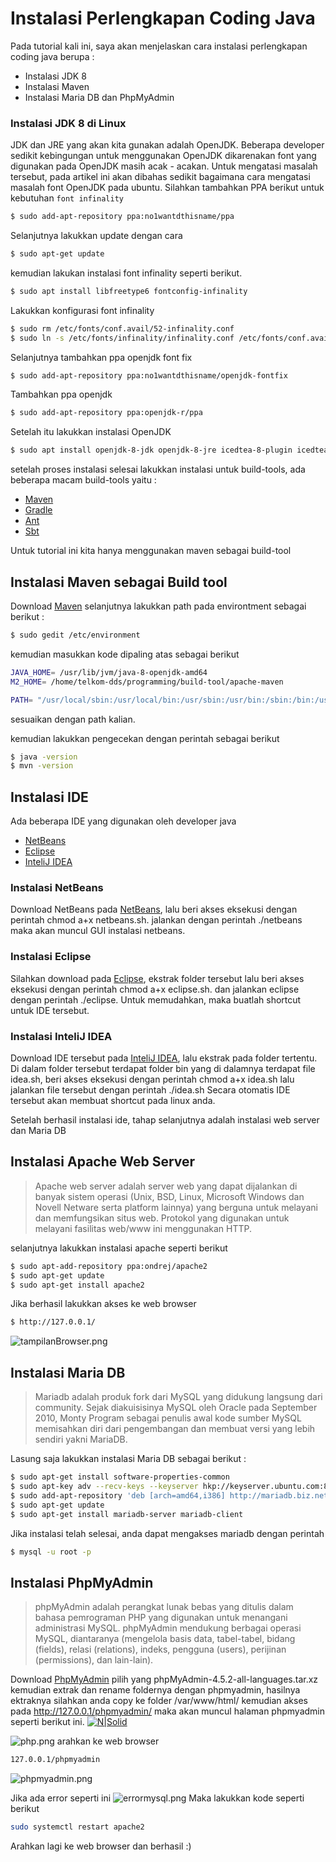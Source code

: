 # Instalasi Perlengkapan Coding Java
Pada tutorial kali ini, saya akan menjelaskan cara instalasi perlengkapan coding java berupa :
- Instalasi JDK 8
- Instalasi Maven
- Instalasi Maria DB dan PhpMyAdmin

### Instalasi JDK 8 di Linux

JDK dan JRE yang akan kita gunakan adalah OpenJDK. Beberapa developer sedikit kebingungan untuk menggunakan OpenJDK dikarenakan font yang digunakan pada OpenJDK masih acak - acakan. Untuk mengatasi masalah tersebut, pada artikel ini akan dibahas sedikit bagaimana cara mengatasi masalah font OpenJDK pada ubuntu. Silahkan tambahkan PPA berikut untuk kebutuhan ```font infinality```
```sh
$ sudo add-apt-repository ppa:no1wantdthisname/ppa
```
Selanjutnya lakukkan update dengan cara 
```sh
$ sudo apt-get update
```
kemudian lakukan instalasi font infinality seperti berikut.
```sh
$ sudo apt install libfreetype6 fontconfig-infinality
```
Lakukkan konfigurasi font infinality
```sh
$ sudo rm /etc/fonts/conf.avail/52-infinality.conf
$ sudo ln -s /etc/fonts/infinality/infinality.conf /etc/fonts/conf.avail/52-infinality.conf
```
Selanjutnya tambahkan ppa openjdk font fix
```sh
$ sudo add-apt-repository ppa:no1wantdthisname/openjdk-fontfix
```
Tambahkan ppa openjdk
```sh
$ sudo add-apt-repository ppa:openjdk-r/ppa
```
Setelah itu lakukkan instalasi OpenJDK
```sh
$ sudo apt install openjdk-8-jdk openjdk-8-jre icedtea-8-plugin icedtea-plugin
```

setelah proses instalasi selesai lakukkan instalasi untuk build-tools, ada beberapa macam build-tools yaitu :
- [Maven](https://maven.apache.org/)
- [Gradle](https://gradle.org/)
- [Ant](https://ant.apache.org/)
- [Sbt](https://scala-sbt.org/)

Untuk tutorial ini kita hanya menggunakan maven sebagai build-tool 

## Instalasi Maven sebagai Build tool

Download [Maven](https://maven.apache.org/) selanjutnya lakukkan path pada environtment sebagai berikut :
```sh
$ sudo gedit /etc/environment
```
kemudian masukkan kode dipaling atas sebagai berikut 
```sh
JAVA_HOME= /usr/lib/jvm/java-8-openjdk-amd64
M2_HOME= /home/telkom-dds/programming/build-tool/apache-maven

PATH= "/usr/local/sbin:/usr/local/bin:/usr/sbin:/usr/bin:/sbin:/bin:/usr/games:/usr/local/games:/usr/lib/jvm/java-8-openjdk-amd64/bin:/home/telkom-dds/programming/build-tool/apache-maven/bin"
```
sesuaikan dengan path kalian.

kemudian lakukkan pengecekan dengan perintah sebagai berikut 
```sh
$ java -version
$ mvn -version
```
## Instalasi IDE

Ada beberapa IDE yang digunakan oleh developer java

- [NetBeans](https://netbeans.org/)
- [Eclipse](https://www.eclipse.org/)
- [InteliJ IDEA](https://www.jetbrains.com/idea/)

### Instalasi NetBeans
Download NetBeans pada [NetBeans](https://netbeans.org/), lalu beri akses eksekusi dengan perintah chmod a+x netbeans.sh. jalankan dengan perintah ./netbeans maka akan muncul GUI instalasi netbeans.

### Instalasi Eclipse
Silahkan download pada [Eclipse](https://www.eclipse.org/), ekstrak folder tersebut lalu beri akses eksekusi dengan perintah chmod a+x eclipse.sh. dan jalankan eclipse dengan perintah ./eclipse. Untuk memudahkan, maka buatlah shortcut untuk IDE tersebut.

### Instalasi InteliJ IDEA
Download IDE tersebut pada [InteliJ IDEA](https://www.jetbrains.com/idea/), lalu ekstrak pada folder tertentu. Di dalam folder tersebut terdapat folder bin yang di dalamnya terdapat file idea.sh, beri akses eksekusi dengan perintah chmod a+x idea.sh lalu jalankan file tersebut dengan perintah ./idea.sh Secara otomatis IDE tersebut akan membuat shortcut pada linux anda.

Setelah berhasil instalasi ide, tahap selanjutnya adalah instalasi web server dan Maria DB

## Instalasi Apache Web Server
> Apache web server adalah server web yang dapat dijalankan di banyak sistem operasi (Unix, BSD, Linux, Microsoft Windows dan Novell Netware serta platform lainnya) yang berguna untuk melayani dan memfungsikan situs web. Protokol yang digunakan untuk melayani fasilitas web/www ini menggunakan HTTP.

selanjutnya lakukkan instalasi apache seperti berikut
```sh
$ sudo apt-add-repository ppa:ondrej/apache2
$ sudo apt-get update
$ sudo apt-get install apache2
```
Jika berhasil lakukkan akses ke web browser
```sh
$ http://127.0.0.1/
```
![tampilanBrowser.png](../images/tampilanBrowser.png)

## Instalasi Maria DB
> Mariadb adalah produk fork dari MySQL yang didukung langsung dari community. Sejak diakuisisinya MySQL oleh Oracle pada September 2010, Monty Program sebagai penulis awal kode sumber MySQL memisahkan diri dari pengembangan dan membuat versi yang lebih sendiri yakni MariaDB.

Lasung saja lakukkan instalasi Maria DB sebagai berikut :
```sh
$ sudo apt-get install software-properties-common
$ sudo apt-key adv --recv-keys --keyserver hkp://keyserver.ubuntu.com:80 0xF1656F24C74CD1D8
$ sudo add-apt-repository 'deb [arch=amd64,i386] http://mariadb.biz.net.id/repo/10.1/ubuntu xenial main'
$ sudo apt-get update
$ sudo apt-get install mariadb-server mariadb-client
```
Jika instalasi telah selesai, anda dapat mengakses mariadb dengan perintah
```sh
$ mysql -u root -p
```
## Instalasi PhpMyAdmin
> phpMyAdmin adalah perangkat lunak bebas yang ditulis dalam bahasa pemrograman PHP yang digunakan untuk menangani administrasi MySQL. phpMyAdmin mendukung berbagai operasi MySQL, diantaranya (mengelola basis data, tabel-tabel, bidang (fields), relasi (relations), indeks, pengguna (users), perijinan (permissions), dan lain-lain).

Download [PhpMyAdmin](https://www.phpmyadmin.net/) pilih yang phpMyAdmin-4.5.2-all-languages.tar.xz kemudian extrak dan rename foldernya dengan phpmyadmin, hasilnya ektraknya silahkan anda copy ke folder /var/www/html/ kemudian akses pada http://127.0.0.1/phpmyadmin/ maka akan muncul halaman phpmyadmin seperti berikut ini.
[![N|Solid](https://cldup.com/dTxpPi9lDf.thumb.png)](https://nodesource.com/products/nsolid)

![php.png](../images/php.png)
arahkan ke web browser
```sh
127.0.0.1/phpmyadmin
```
![phpmyadmin.png](../images/phpmyadmin.png)

Jika ada error seperti ini
![errormysql.png](../images/errormysql.png)
Maka lakukkan kode seperti berikut 
```sh
sudo systemctl restart apache2
```
Arahkan lagi ke web browser dan berhasil :)

